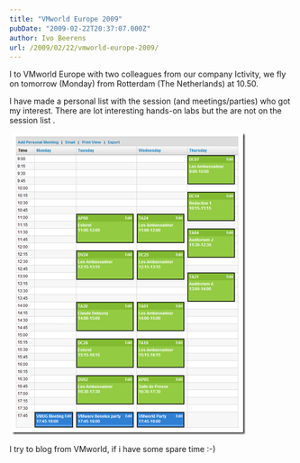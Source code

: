 ```yaml
---
title: "VMworld Europe 2009"
pubDate: "2009-02-22T20:37:07.000Z"
author: Ivo Beerens
url: /2009/02/22/vmworld-europe-2009/
---
```


I to VMworld Europe with two colleagues from our company Ictivity, we fly on tomorrow (Monday) from Rotterdam (The Netherlands) at 10.50.

I have made a personal list with the session (and meetings/parties) who got my interest. There are lot interesting hands-on labs but the are not on the session list .

 [![image](images/image-thumb1.png "image")](images/image1.png)

I try to blog from VMworld, if i have some spare time :-)